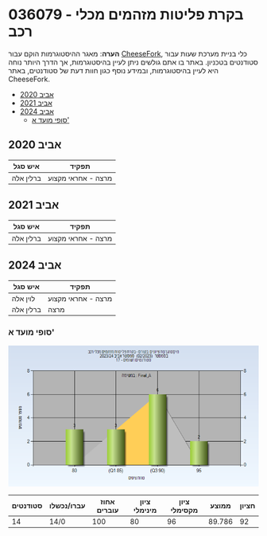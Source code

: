 # 036079 - בקרת פליטות מזהמים מכלי רכב

**הערה**: מאגר ההיסטוגרמות הוקם עבור [CheeseFork](https://cheesefork.cf/), כלי בניית מערכת שעות עבור סטודנטים בטכניון. באתר בו אתם גולשים ניתן לעיין בהיסטוגרמות, אך הדרך היותר נוחה היא לעיין בהיסטוגרמות, ובמידע נוסף כגון חוות דעת של סטודנטים, באתר CheeseFork.

* [אביב 2020](#201902)
* [אביב 2021](#202002)
* [אביב 2024](#202302)
  * [סופי מועד א'](#202302-Final_A)

<h2 id="201902">אביב 2020</h2>

| איש סגל | תפקיד |
| ---- | ---- |
| ברלין אלה | מרצה - אחראי מקצוע |

<h2 id="202002">אביב 2021</h2>

| איש סגל | תפקיד |
| ---- | ---- |
| ברלין אלה | מרצה - אחראי מקצוע |

<h2 id="202302">אביב 2024</h2>

| איש סגל | תפקיד |
| ---- | ---- |
| לוין אלה | מרצה - אחראי מקצוע |
| ברלין אלה | מרצה |

<h3 id="202302-Final_A">סופי מועד א'</h3>

![202302 Final_A](202302/Final_A.png)

| סטודנטים | עברו/נכשלו | אחוז עוברים | ציון מינימלי | ציון מקסימלי | ממוצע | חציון |
| ---- | ---- | ---- | ---- | ---- | ---- | ---- |
| 14 | 14/0 | 100 | 80 | 96 | 89.786 | 92 |


